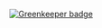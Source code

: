 
[![Greenkeeper badge](https://badges.greenkeeper.io/CheshireSwift/iconica-render.svg)](https://greenkeeper.io/)
